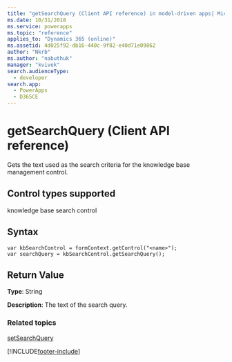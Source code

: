 ```yaml
---
title: "getSearchQuery (Client API reference) in model-driven apps| MicrosoftDocs"
ms.date: 10/31/2018
ms.service: powerapps
ms.topic: "reference"
applies_to: "Dynamics 365 (online)"
ms.assetid: 4d025f92-db16-440c-9f82-e40d71e09862
author: "Nkrb"
ms.author: "nabuthuk"
manager: "kvivek"
search.audienceType: 
  - developer
search.app: 
  - PowerApps
  - D365CE
---
```

# getSearchQuery (Client API reference)



Gets the text used as the search criteria for the knowledge base management control. 

## Control types supported

knowledge base search control

## Syntax

```
var kbSearchControl = formContext.getControl("<name>");
var searchQuery = kbSearchControl.getSearchQuery();
```

## Return Value

**Type**: String

**Description**: The text of the search query.

### Related topics

[setSearchQuery](setSearchQuery.md)



[!INCLUDE[footer-include](../../../../../includes/footer-banner.md)]